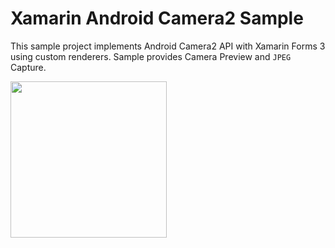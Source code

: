 # Xamarin Android Camera2 Sample

This sample project implements Android Camera2 API with Xamarin Forms 3 using custom renderers. Sample provides Camera Preview and `JPEG` Capture.

<a href="#selectionType" id="selectionType"><img src="https://user-images.githubusercontent.com/6108922/43779787-9cd607d4-9a72-11e8-89fa-4fa11b40ebff.jpg" width="250"></a>
